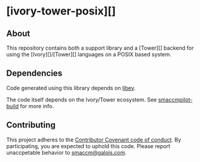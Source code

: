 
# [ivory-tower-posix][]

## About

This repository contains both a support library and a [Tower][] backend for
using the [Ivory][]/[Tower][] languages on a POSIX based system.

## Dependencies

Code generated using this library depends on
[libev](http://software.schmorp.de/pkg/libev.html).

The code itself depends on the Ivory/Tower ecosystem. See
[smaccmpilot-build](https://github.com/galoisinc/smaccmpilot-build) for more
info.

## Contributing

This project adheres to the
[Contributor Covenant code of conduct](CODE_OF_CONDUCT.md).
By participating, you are expected to uphold this code. Please report unaccpetable
behavior to [smaccm@galois.com](mailto:smaccm@galois.com).
